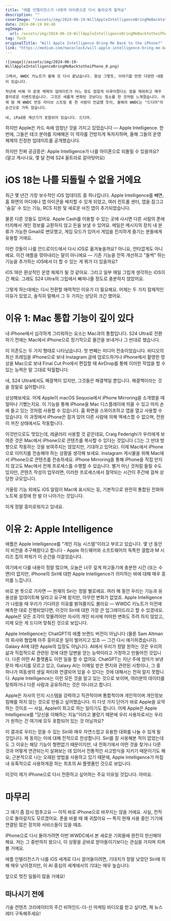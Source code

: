 ```yaml
---
title: "애플 인텔리전스가 나에게 아이폰으로 다시 돌아오게 할까요"
description: ""
coverImage: "/assets/img/2024-06-19-WillAppleIntelligenceBringMeBacktotheiPhone_0.png"
date: 2024-06-19 04:48
ogImage: 
  url: /assets/img/2024-06-19-WillAppleIntelligenceBringMeBacktotheiPhone_0.png
tag: Tech
originalTitle: "Will Apple Intelligence Bring Me Back to the iPhone?"
link: "https://medium.com/macoclock/will-apple-intelligence-bring-me-back-to-the-iphone-b40603bb3679"
---
```



```
![image](/assets/img/2024-06-19-WillAppleIntelligenceBringMeBacktotheiPhone_0.png)

그래서, WWDC 키노트가 올해 또 다시 끝났습니다. 항상 그렇듯, 이야기할 만한 다양한 내용이 있습니다.

작년에 비해 각 운영 체제의 업데이트가 어느 정도 점잖게 이루어졌다는 점을 제외하고 매우 흥미로운 이벤트였습니다. 그것은 새롭게 변화된 것보다는 청소를 한 것처럼 느껴졌습니다. 어제 밤 제 WWDC 반응 라이브 스트림 중 한 사람이 언급했 듯이, 올해의 WWDC는 "드디어"의 순간으로 가득 찼습니다.

네, iPad용 계산기가 포함되어 있습니다. 드디어.
```

<div class="content-ad"></div>

하지만 Apple은 카드 속에 엄청난 것을 가지고 있었습니다 — Apple Intelligence. 한 번에, 그들은 테크 분야를 지배해온 이 약자를 건방지게 독차지하며, 올해 그들의 운영 체제의 진정한 업데이트를 공개했습니다.

하지만 진짜 궁금증은: Apple Intelligence가 나를 아이폰으로 되돌릴 수 있을까요? (알고 계시나요, 몇 달 전에 S24 울트라로 갈아탓어요)

# iOS 18는 나를 되돌릴 수 없을 거에요

최근 몇 년간 가장 보수적인 iOS 업데이트 중 하나입니다.
Apple Intelligence를 빼면, 홈 화면의 어디에나 앱 아이콘을 배치할 수 있게 되었고, 여러 컨트롤 센터, 앱을 잠그고 '숨길' 수 있는 기능, RCS 지원 및 새로운 사진 앱이 추가되었습니다.

<div class="content-ad"></div>

물론 다른 것들도 있어요. Apple Cash를 이용할 수 있는 곳에 사시면 다른 사람의 폰에 터치해서 개인 정보를 교환하지 않고 돈을 보낼 수 있어요. 메일은 메시지의 장치 내 분류가 가능한 Gmail로 변모했고, 게임 모드가 있어서 게임을 진지하게 즐기는 분들에게 유용할 거에요.

이런 것들이 나를 안드로이드에서 다시 iOS로 옮겨놓을까요? 아니요, 안타깝게도 아니에요. 이건 애플을 깎아내리는 말이 아니에요 — 기존 기능을 잔뜩 개선하고 "들썩" 하는 기능을 추가하는 iOS에서 더 할 수 있는 게 뭐가 더 있을까요?

iOS 18은 환상적인 운영 체제가 될 것 같아요. 그리고 일부 매일 그립게 생각하는 iOS이긴 해요. 그래도 S24 Ultra의 그립에서 빠져나올 정도로 충분하지 않았어요.

그렇게 하는데에는 다시 전환할 매력적인 이유가 더 필요해요. 어제는 두 가지 잠재적인 이유가 있었고, 솔직히 말해서 그 두 가지는 상당히 크긴 했어요.

<div class="content-ad"></div>

# 이유 1: Mac 통합 기능이 깊이 있다

내 iPhone에서 심각하게 그리워하는 요소는 Mac과의 통합입니다. S24 Ultra로 전환하기 전에는 Mac에서 iPhone으로 정기적으로 물건을 보내거나 그 반대로 했습니다.

이 의존도는 두 가지 형태로 나타났습니다. 첫 번째는 미디어 전송이었습니다. 비디오의 최신 프레임을 iPhone으로 보내 Instagram 글에 업로드하거나 iPhone에서 촬영한 영상을 Mac으로 보내 Final Cut Pro에서 편집할 때 AirDrop를 통해 이러한 작업을 할 수 있는 능력은 말 그대로 탁월합니다.

네, S24 Ultra에서도 해결책이 있지만, 그것들은 해결책일 뿐입니다. 해결책이라는 것을 정말로 싫어합니다.

<div class="content-ad"></div>

상상해보세요. 어제 Apple이 macOS Sequoia에서 iPhone Mirroring을 소개했을 때 얼마나 기뻤는지요. 이 기능을 통해 iPhone을 Mac 디스플레이에 띄울 수 있고 마치 손에 들고 있는 것처럼 사용할 수 있습니다. 홈 화면을 스와이프하고 앱을 열고 사용할 수 있습니다. 이 과정에서 iPhone은 잠겨 있어 다른 사람에 의해 액세스할 수 없으며, 전원이 꺼진 상태에서도 작동합니다.

이것만으로도 멋있는데, 레귤러리 사용할 것 같은데요, Craig Federighi가 우리에게 보여준 것은 Mac에서 iPhone으로 콘텐츠를 복사할 수 있다는 것입니다 (그는 그 반대 방향으로 작동하는 것을 보여주지는 않았지만, 기대하고 있어요). 이제 Mac에서 iPhone으로 이미지를 전송해야 하는 상황을 생각해 보세요. Instagram 게시물을 위해 Mac에서 iPhone으로 콘텐츠를 전송하세요. iPhone Mirroring을 통해 iPhone을 직접 만지지 않고도 Mac에서 전체 프로세스를 수행할 수 있습니다. 별거 아닌 것처럼 들릴 수도 있지만, 콘텐츠 작성이 업무라면, 이러한 프로세스에서 절약되는 시간이 주간에 걸쳐 상당한 규모입니다.

거울링 기능 외에도 iOS 알림이 Mac에 표시되는 등, 기본적으로 완전히 통합된 전화와 노트북 설정에 한 발 더 나아가는 것입니다.

이게 정말 흥미로워지고 있네요.

<div class="content-ad"></div>

# 이유 2: Apple Intelligence

애플은 Apple Intelligence를 "개인 지능 시스템"이라고 부르고 있습니다. 몇 년 동안 이 비전을 추구해왔다고 합니다 - Apple 하드웨어와 소프트웨어의 독특한 결합과 M 시리즈 칩의 파워가 이 순간을 이끌었습니다.

여기에서 다룰 내용이 정말 많으며, 오늘은 너무 깊게 파고들기에 충분한 시간 (또는 수면)이 없지만, iPhone의 Siri에 대한 Apple Intelligence가 의미하는 바에 대해 매우 흥미를 느낍니다.

<div class="content-ad"></div>

바로 본 뜻으로 가자면 — 현재의 Siri는 정말 별로에요. 여러 해 동안 우리는 기능과 유용성을 업데이트해 달라고 요구해 왔지만, 아무런 변화가 없었죠. Apple Intelligence가 나왔을 때 우리가 기다려온 이유를 밝혀줄지도 몰라요 — WWDC 키노트가 이전에 예측한 대로 진행되었다면, 이것이 Siri에 대한 가장 큰 업그레이드라고 할 수 있겠네요. Apple은 모든 조각이 맞물려야만 자사의 개인 비서에 어떠한 변화도 주려 하지 않았고, 이제 모든 게 드디어 맞춰진 것으로 보입니다.

Apple Intelligence는 ChatGPT의 애플 브랜드 버전이 아닙니다 (물론 Sam Altman의 회사와 협업해 아주 흥미로운 일이 벌어지고 있죠 — 그건 다시 얘기하겠습니다). Galaxy AI에 대한 Apple의 입장도 아닙니다. AI에서 우리가 정말 원하는 것은 우리의 삶과 직접적으로 관련된 것에 대한 답변을 얻는 능력이라고 가정하고 만들어진 것입니다. 다른 어떤 AI 플랫폼도 이런 일을 할 수 없어요. ChatGPT는 지난 주에 엄마가 보낸 문자 메시지를 모르고 있고, Galaxy AI는 이메일 받은 편지와 관련된 사항이나, 그 중 하나가 여동생의 생일 파티와 연결되어 있을 수 있다는 것에 대해서는 전혀 알지 못합니다. Apple Intelligence는 이런 모든 것을 알고 있는 것으로 보이며, 여러분의 데이터를 탈취하거나 다른 사람과 공유하려는 것은 아니라고 합니다.

Apple은 자사의 인지 시스템을 강력하고 직관적이며 통합적이며 개인적이며 개인정보 침해를 하지 않는 것으로 만들고 싶어했습니다. 이 다섯 가지 단어가 바로 Apple을 요약하는 것이죠 — 사실, Apple이 최고로 하는 일이기도 합니다. 어제 Apple은 Apple Intelligence를 "당신을 이해하는 지능"이라고 불렀기 때문에 우리 사용자로서는 우리가 원하는 건 여기에 모두 포함되어 있는 것 아닐까요?

이 결과로 우리는 믿을 수 있는 Siri와 매우 자연스럽고 유용한 대화를 나눌 수 있게 될 것입니다. 제 동의는 이에 대해 전적으로 찬성합니다. Siri를 잘 사용해본 적이 없었는데도 그 이유는 해당 기능이 형편없기 때문이지만, 내 전화기에서 어떤 것을 찾거나 다른 것과 어떻게 연관되는지 살펴보는 데 있어서 전통적인 사고방식을 지키기 때문이기도 해요; 근본적으로 나는 오래된 방법을 사용하고 있기 때문에, Apple Intelligence가 마침내 유혹적으로 사용하게끔 하는 최초의 AI 플랫폼인 것으로 보입니다.

<div class="content-ad"></div>

이것이 제가 iPhone으로 다시 전환하고 싶어하는 주요 이유일 것입니다. 아마요.

# 마무리

그 얘기 좀 잠시 멈추고요 — 아직 바로 iPhone으로 바꾸지는 않을 거에요. 사실, 전적으로 돌아갈지도 모르겠어요. 폰을 바꿀 때 꽤 귀찮아요 — 특히 현재 사용 중인 기기에 연결된 많은 장치와 서비스들이 있을 때죠.

iPhone으로 다시 돌아가려면 이번 WWDC에서 본 새로운 기회들에 완전히 헌신해야 해요. 저는 그 중반까지 왔으나, 이 상황을 곧바로 받아들이기보다는 관심을 가지며 지켜볼 거에요.

<div class="content-ad"></div>

애플 인텔리전스가 나를 iOS 세계로 다시 끌어들이려면, 기대치가 정말 낮았던 Siri에 의해 매우 낮아졌지만, 이 AI 중심의 세계에서의 기대는 매우 높습니다.

앞으로 멋진 일들이 많을 거예요!

## 떠나시기 전에

기술 컨텐츠 크리에이터의 주간 비하인드-더-신 마케팅 비디오를 받고 싶다면, 제 뉴스레터 구독해주세요!